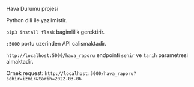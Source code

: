 Hava Durumu projesi

Python dili ile yazilmistir.

`pip3 install flask` bagimlilik gerektirir.

`:5000` portu uzerinden API calismaktadir.


`http://localhost:5000/hava_raporu` endpointi `sehir` ve `tarih` parametresi almaktadir. 

Ornek request: `http://localhost:5000/hava_raporu?sehir=izmir&tarih=2022-03-06`

